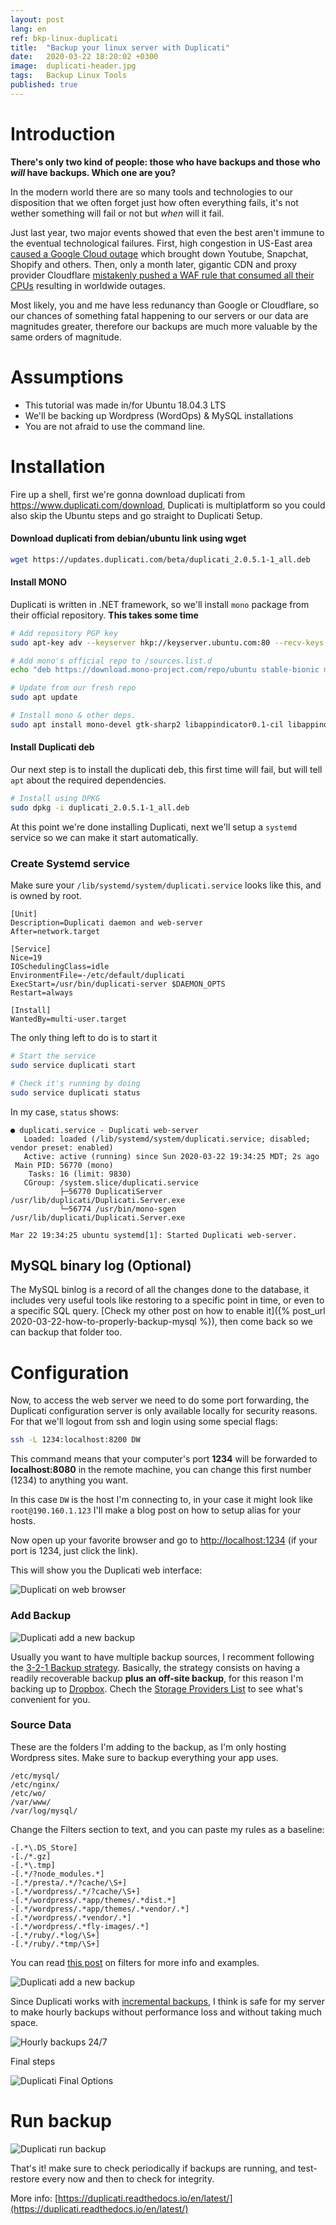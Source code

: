 ```yaml
---
layout: post
lang: en
ref: bkp-linux-duplicati
title:  "Backup your linux server with Duplicati"
date:   2020-03-22 18:20:02 +0300
image:  duplicati-header.jpg
tags:   Backup Linux Tools
published: true
---
```


# Introduction

**There's only two kind of people: those who have backups and those who _will_ have backups. Which one are you?**

In the modern world there are so many tools and technologies to our disposition that we often forget just how often everything fails, it's not wether something will fail or not but _when_ will it fail.

Just last year, two major events showed that even the best aren't immune to the eventual technological failures. First, high congestion in US-East area [caused a Google Cloud outage](https://www.theverge.com/2019/6/2/18649635/youtube-snapchat-down-outage) which brought down Youtube, Snapchat, Shopify and others. Then, only a month later, gigantic CDN and proxy provider Cloudflare [mistakenly pushed a WAF rule that consumed all their CPUs](https://blog.cloudflare.com/details-of-the-cloudflare-outage-on-july-2-2019/) resulting in worldwide outages. 

Most likely, you and me have less redunancy than Google or Cloudflare, so our chances of something fatal happening to our servers or our data are magnitudes greater, therefore our backups are much more valuable by the same orders of magnitude.

# Assumptions

* This tutorial was made in/for Ubuntu 18.04.3 LTS
* We'll be backing up Wordpress (WordOps) & MySQL installations
* You are not afraid to use the command line.

# Installation

Fire up a shell, first we're gonna download duplicati from https://www.duplicati.com/download, Duplicati is multiplatform so you could also skip the Ubuntu steps and go straight to Duplicati Setup.

#### Download duplicati from debian/ubuntu link using wget
```bash
wget https://updates.duplicati.com/beta/duplicati_2.0.5.1-1_all.deb
```

#### Install MONO
Duplicati is written in .NET framework, so we'll install `mono` package from their official repository. **This takes some time**

```bash
# Add repository PGP key
sudo apt-key adv --keyserver hkp://keyserver.ubuntu.com:80 --recv-keys 3FA7E0328081BFF6A14DA29AA6A19B38D3D831EF

# Add mono's official repo to /sources.list.d
echo "deb https://download.mono-project.com/repo/ubuntu stable-bionic main" | sudo tee /etc/apt/sources.list.d/mono-official-stable.list

# Update from our fresh repo
sudo apt update

# Install mono & other deps.
sudo apt install mono-devel gtk-sharp2 libappindicator0.1-cil libappindicator1 libdbusmenu-glib4 libdbusmenu-gtk4 libindicator7 libmono-2.0-1
```

#### Install Duplicati deb

Our next step is to install the duplicati deb, this first time will fail, but will tell `apt` about the required dependencies.

```bash
# Install using DPKG
sudo dpkg -i duplicati_2.0.5.1-1_all.deb
```

At this point we're done installing Duplicati, next we'll setup a `systemd` service so we can make it start automatically.

### Create Systemd service

Make sure your `/lib/systemd/system/duplicati.service` looks like this, and is owned by root.

```
[Unit]
Description=Duplicati daemon and web-server
After=network.target

[Service]
Nice=19
IOSchedulingClass=idle
EnvironmentFile=-/etc/default/duplicati
ExecStart=/usr/bin/duplicati-server $DAEMON_OPTS
Restart=always

[Install]
WantedBy=multi-user.target
```

The only thing left to do is to start it 

```bash
# Start the service
sudo service duplicati start

# Check it's running by doing 
sudo service duplicati status
```

In my case, `status` shows: 

```
● duplicati.service - Duplicati web-server
   Loaded: loaded (/lib/systemd/system/duplicati.service; disabled; vendor preset: enabled)
   Active: active (running) since Sun 2020-03-22 19:34:25 MDT; 2s ago
 Main PID: 56770 (mono)
    Tasks: 16 (limit: 9830)
   CGroup: /system.slice/duplicati.service
           ├─56770 DuplicatiServer /usr/lib/duplicati/Duplicati.Server.exe
           └─56774 /usr/bin/mono-sgen /usr/lib/duplicati/Duplicati.Server.exe
           
Mar 22 19:34:25 ubuntu systemd[1]: Started Duplicati web-server.
```

## MySQL binary log (Optional)

The MySQL binlog is a record of all the changes done to the database, it includes very useful tools like restoring to a specific point in time, or even to a specific SQL query. [Check my other post on how to enable it]({% post_url 2020-03-22-how-to-properly-backup-mysql %}), then come back so we can backup that folder too.

# Configuration

Now, to access the web server we need to do some port forwarding, the Duplicati configuration server is only available locally for security reasons. For that we'll logout from ssh and login using some special flags:

```bash
ssh -L 1234:localhost:8200 DW
```

This command means that your computer's port **1234** will be forwarded to **localhost:8080** in the remote machine, you can change this first number (1234) to anything you want.

In this case `DW` is the host I'm connecting to, in your case it might look like `root@190.160.1.123` I'll make a blog post on how to setup alias for your hosts.

Now open up your favorite browser and go to <a href="http://localhost:1234" target="_blank">http://localhost:1234</a> (if your port is 1234, just click the link).

This will show you the Duplicati web interface:

![Duplicati on web browser](/images/duplicati-config.png)

### Add Backup

![Duplicati add a new backup](/images/duplicati-add-backup.png)

Usually you want to have multiple backup sources, I recomment following the [3-2-1 Backup strategy](https://www.backblaze.com/blog/the-3-2-1-backup-strategy/). Basically, the strategy consists on having a readily recoverable backup **plus an off-site backup**, for this reason I'm backing up to [Dropbox](https://dropbox.com). Chech the [Storage Providers List](https://duplicati.readthedocs.io/en/stable/05-storage-providers/) to see what's convenient for you.

### Source Data

These are the folders I'm adding to the backup, as I'm only hosting Wordpress sites. Make sure to backup everything your app uses.

```
/etc/mysql/
/etc/nginx/
/etc/wo/
/var/www/
/var/log/mysql/
```

Change the Filters section to text, and you can paste my rules as a baseline:

```
-[.*\.DS_Store]
-[./*.gz]
-[.*\.tmp]
-[.*/?node_modules.*]
-[.*/presta/.*/?cache/\S+]
-[.*/wordpress/.*/?cache/\S+]
-[.*/wordpress/.*app/themes/.*dist.*]
-[.*/wordpress/.*app/themes/.*vendor/.*]
-[.*/wordpress/.*vendor/.*]
-[.*/wordpress/.*fly-images/.*]
-[.*/ruby/.*log/\S+]
-[.*/ruby/.*tmp/\S+]
```
You can read [this post](https://www.duplicati.com/articles/Filters/) on filters for more info and examples.

![Duplicati add a new backup](/images/duplicati-source-data.png)

Since Duplicati works with [incremental backups](https://en.wikipedia.org/wiki/Incremental_backup), I think is safe for my server to make hourly backups without performance loss and without taking much space.

![Hourly backups 24/7](/images/duplicati-schedule.png)

Final steps

![Duplicati Final Options](/images/duplicati-options.png)

# Run backup

![Duplicati run backup](/images/duplicati-start.png)

That's it! make sure to check periodically if backups are running, and test-restore every now and then to check for integrity. 

More info: [https://duplicati.readthedocs.io/en/latest/](https://duplicati.readthedocs.io/en/latest/)